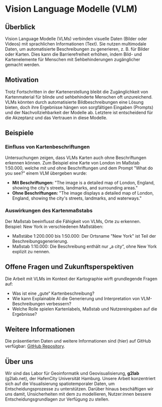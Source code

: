 # Vision Language Modelle (VLM)

## Überblick
Vision Language Modelle (VLMs) verbinden visuelle Daten (Bilder oder Videos) mit sprachlichen Informationen (Text). Sie nutzen multimodale Daten, um automatisierte Beschreibungen zu generieren, z. B. für Bilder oder Karten. Dies kann die Barrierefreiheit erhöhen, indem Bild- und Kartenelemente für Menschen mit Sehbehinderungen zugänglicher gemacht werden.

## Motivation
Trotz Fortschritten in der Kartenerstellung bleibt die Zugänglichkeit von Kartenmaterial für blinde und sehbehinderte Menschen oft unzureichend. VLMs könnten durch automatisierte Bildbeschreibungen eine Lösung bieten, doch ihre Ergebnisse hängen von sorgfältigen Eingaben (Prompts) und der Nachvollziehbarkeit der Modelle ab. Letztere ist entscheidend für die Akzeptanz und das Vertrauen in diese Modelle.

## Beispiele

### Einfluss von Kartenbeschriftungen
Untersuchungen zeigen, dass VLMs Karten auch ohne Beschriftungen erkennen können. Zum Beispiel eine Karte von London im Maßstab 1:50.000, welche mit und ohne Beschriftungen und dem Prompt "What do you see?" einem VLM übergeben wurde:
- **Mit Beschriftungen:** "The image is a detailed map of London, England, showing the city's streets, landmarks, and surrounding areas."
- **Ohne Beschriftungen:** "The image displays a detailed map of London, England, showing the city's streets, landmarks, and waterways."

### Auswirkungen des Kartenmaßstabs
Der Maßstab beeinflusst die Fähigkeit von VLMs, Orte zu erkennen. Beispiel: New York in verschiedenen Maßstäben:
- Maßstäbe 1:200.000 bis 1:50.000: Der Ortsname "New York" ist Teil der Beschreibungsgenerierung.
- Maßstab 1:10.000: Die Beschreibung enthält nur „a city“, ohne New York explizit zu nennen.

## Offene Fragen und Zukunftsperspektiven
Die Arbeit mit VLMs im Kontext der Kartographie wirft grundlegende Fragen auf:
- Was ist eine „gute“ Kartenbeschreibung?
- Wie kann Explainable AI die Generierung und Interpretation von VLM-Beschreibungen verbessern?
- Welche Rolle spielen Kartenlabels, Maßstab und Nutzereingaben auf die Ergebnisse?

## Weitere Informationen
Die präsentierten Daten und weitere Informationen sind (hier) auf GitHub verfügbar: [GitHub Repository](https://github.com/grndng/NIAM2025).

## Über uns
Wir sind das Labor für Geoinformatik und Geovisualisierung, **g2lab** (g2lab.net), der HafenCity Universität Hamburg. Unsere Arbeit konzentriert sich auf die Visualisierung spatiotemporaler Daten, um Entscheidungsprozesse zu unterstützen. Darüber hinaus beschäftigen wir uns damit, Unsicherheiten mit dem zu modellieren, Nutzer:innen bessere Entscheidungsgrundlagen zur Verfügung zu stellen.
